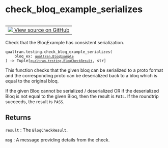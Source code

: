 # check_bloq_example_serializes


<table class="tfo-notebook-buttons tfo-api nocontent" align="left">
<td>
  <a target="_blank" href="https://github.com/quantumlib/Qualtran/blob/main/qualtran/testing.py#L594-L616">
    <img src="https://www.tensorflow.org/images/GitHub-Mark-32px.png" />
    View source on GitHub
  </a>
</td>
</table>



Check that the BloqExample has consistent serialization.


<pre class="devsite-click-to-copy prettyprint lang-py tfo-signature-link">
<code>qualtran.testing.check_bloq_example_serializes(
    bloq_ex: <a href="../../qualtran/BloqExample.html"><code>qualtran.BloqExample</code></a>
) -> Tuple[<a href="../../qualtran/testing/BloqCheckResult.html"><code>qualtran.testing.BloqCheckResult</code></a>, str]
</code></pre>



<!-- Placeholder for "Used in" -->

This function checks that the given bloq can be serialized to a proto format and the
corresponding proto can be deserialized back to a bloq which is equal to the original
bloq.

If the given Bloq cannot be serialized / deserialized OR if the deserialized Bloq is not
equal to the given Bloq, then the result is `FAIL`. If the roundtrip succeeds, the result
is `PASS`.

<h2 class="add-link">Returns</h2>

`result`<a id="result"></a>
: The `BloqCheckResult`.

`msg`<a id="msg"></a>
: A message providing details from the check.


